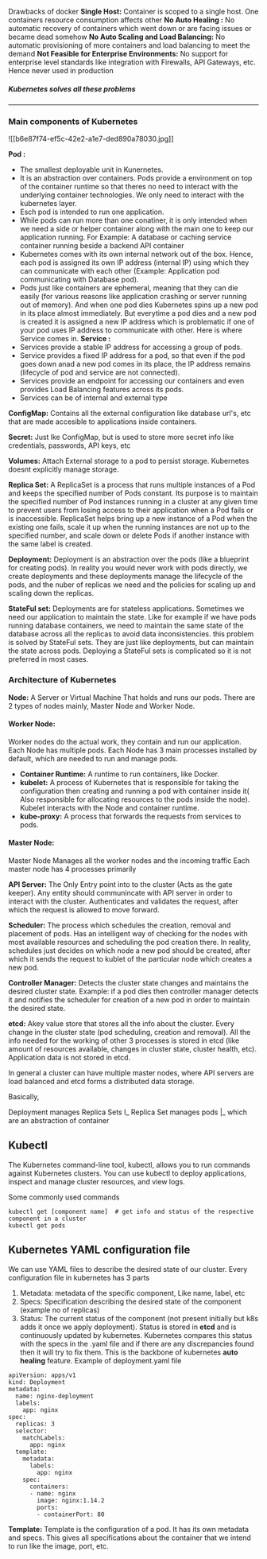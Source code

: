 Drawbacks of docker
**Single Host:** Container is scoped to a single host. One containers resource consumption affects other
**No Auto Healing :** No automatic recovery of containers which went down or are facing issues or became dead somehow
**No Auto Scaling and Load Balancing:** No automatic provisioning of more containers and load balancing to meet the demand
**Not Feasible for Enterprise Environments:** No support for enterprise level standards like integration with Firewalls, API Gateways, etc. Hence never used in production
##### Kubernetes solves all these problems

______________________________________________________________

### Main components of Kubernetes

![[b6e87f74-ef5c-42e2-a1e7-ded890a78030.jpg]]

**Pod :** 
* The smallest deployable unit in Kunernetes. 
* It is an abstraction over containers. Pods provide a environment on top of the container runtime so that theres no need to interact with the underlying container technologies. We only need to interact with the kubernetes layer.
* Esch pod is intended to run one application.
* While pods can run more than one conatiner, it is only intended when we need a side or helper container along with the main one to keep our application running. For Example: A database or caching service container running beside a backend API container 
* Kubernetes comes with its own internal network out of the box. Hence, each pod is assigned its own IP address (internal IP) using which they can communicate with each other (Example: Application pod communicating with Database pod). 
* Pods just like containers are ephemeral, meaning that they can die easily (for various reasons like application crashing or server running out of memory). And when one pod dies Kubernetes spins up a new pod in its place almost immediately.
 But everytime a pod dies and a new pod is created it is assigned a new IP address which is problematic if one of your pod uses IP address to communicate with other. 
 Here is where Service comes in.
**Service :** 
* Services provide a stable IP address for accessing a group of pods. 
* Service provides a fixed IP address for a pod, so that even if the pod goes down anad a new pod comes in its place, the IP address remains (lifecycle of pod and service are not connected).
* Services provide an endpoint for accessing our containers and even provides Load Balancing features across its pods.
* Services can be of internal and external type

**ConfigMap:** Contains all the external configuration like database url's, etc that are made accesible to applications inside containers.

**Secret:** Just lke ConfigMap, but is used to store more secret info like credentials, passwords, API keys, etc

**Volumes:** Attach External storage to a pod to persist storage. Kubernetes doesnt explicitly manage storage.

**Replica Set:** A ReplicaSet is a process that runs multiple instances of a Pod and keeps the specified number of Pods constant. Its purpose is to maintain the specified number of Pod instances running in a cluster at any given time to prevent users from losing access to their application when a Pod fails or is inaccessible. ReplicaSet helps bring up a new instance of a Pod when the existing one fails, scale it up when the running instances are not up to the specified number, and scale down or delete Pods if another instance with the same label is created.

**Deployment:** Deployment is an abstraction over the pods (like a blueprint for creating pods). In reality you would never work with pods directly, we create deployments and these deployments manage the lifecycle of the pods, and the nuber of replicas we need and the policies for scaling up and scaling down the replicas.

**StateFul set:** Deployments are for stateless applications. Sometimes we need our application to maintain the state. Like for example if we have pods running database containers, we need to maintain the same state of the database across all the replicas to avoid data inconsistencies. this problem is solved by StateFul sets. They are just like deployments, but can maintain the state across pods. Deploying a StateFul sets is complicated so it is not preferred in most cases.

### Architecture of Kubernetes

**Node:**  A Server or Virtual Machine That holds and runs our pods. There are 2 types of nodes mainly, Master Node and Worker Node.

#### **Worker Node:**  

Worker nodes do the actual work, they contain and run our application. Each Node has multiple pods.
Each Node has 3 main processes installed by default, which are needed to run and manage pods.

* **Container Runtime:** A runtime to run containers, like Docker.
* **kubelet:** A process of Kubernetes that is responsible for taking the configuration then creating and running a pod with container inside it( Also responsible for allocating resources to the pods inside the node). Kubelet interacts with the Node and container runtime. 
* **kube-proxy:** A process that forwards the requests from services to pods.

#### **Master Node:** 

Master Node Manages all the worker nodes and the incoming traffic
Each master node has 4 processes primarily

**API Server:**  The Only Entry point into to the cluster (Acts as the gate keeper). Any entity should communincate with API server in order to interact with the cluster. Authenticates and validates the request, after which the request is allowed to move forward.

**Scheduler:** The process which schedules the creation, removal and placement of pods. Has an intelligent way of checking for the nodes with most available resources and scheduling the pod creation there. In reality, schedules just decides on which node a new pod should be created, after which it sends the request to kublet of the particular node which creates a new pod.

**Controller Manager:** Detects the cluster state changes and maintains the desired cluster state. Example: if a pod dies then controller manager detects it and notifies the scheduler for creation of a new pod in order to maintain the desired state.

**etcd:** Akey value store that stores all the info about the cluster. Every change in the cluster state (pod scheduling, creation and removal). All the info needed for the working of other 3 processes is stored in etcd (like amount of resources available, changes in cluster state, cluster health, etc). Application data is not stored in etcd.

In general a cluster can have multiple master nodes, where API servers are load balanced and etcd forms a distributed data storage. 

Basically, 

Deployment manages Replica Sets
I_ Replica Set manages pods 
   |_ which are an abstraction of container

## Kubectl

The Kubernetes command-line tool, kubectl, allows you to run commands against Kubernetes clusters. You can use kubectl to deploy applications, inspect and manage cluster resources, and view logs.

Some commonly used commands

```
kubectl get [component name]  # get info and status of the respective component in a cluster
kubectl get pods
```

## Kubernetes YAML configuration file

We can use YAML files to describe the desired state of our cluster.
Every configuration file in kubernetes has 3 parts
1) Metadata:  metadata of the specific component, Like name, label, etc
2) Specs: Specification describing the desired state of the component (example no of replicas)
3) Status: The current status of the component (not present initially but k8s adds it once we apply deployment). Status is stored in **etcd** and is continuously updated by kubernetes. Kubernetes compares this status with the specs in the .yaml file and if there are any discrepancies found then it will try to fix them. This is the backbone of kubernetes **auto healing** feature. 
Example of deployment.yaml file
```
apiVersion: apps/v1
kind: Deployment
metadata:
  name: nginx-deployment
  labels:
    app: nginx
spec:
  replicas: 3
  selector:
    matchLabels:
      app: nginx
  template:
    metadata:
      labels:
        app: nginx
    spec:
      containers:
      - name: nginx
        image: nginx:1.14.2
        ports:
        - containerPort: 80
```

**Template:** Template is the configuration of a pod. It has its own metadata and specs. This gives all specifications about the container that we intend to run like the image, port, etc.
